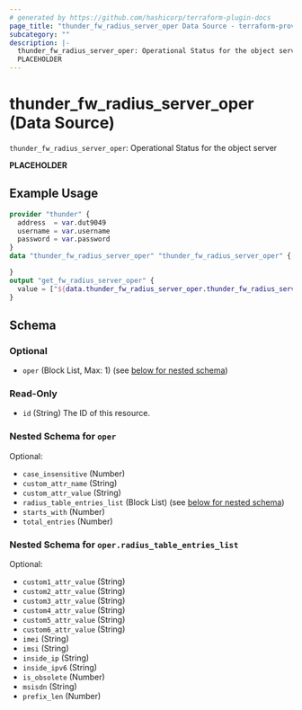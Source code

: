 ```yaml
---
# generated by https://github.com/hashicorp/terraform-plugin-docs
page_title: "thunder_fw_radius_server_oper Data Source - terraform-provider-thunder"
subcategory: ""
description: |-
  thunder_fw_radius_server_oper: Operational Status for the object server
  PLACEHOLDER
---
```


# thunder_fw_radius_server_oper (Data Source)

`thunder_fw_radius_server_oper`: Operational Status for the object server

__PLACEHOLDER__

## Example Usage

```terraform
provider "thunder" {
  address  = var.dut9049
  username = var.username
  password = var.password
}
data "thunder_fw_radius_server_oper" "thunder_fw_radius_server_oper" {

}
output "get_fw_radius_server_oper" {
  value = ["${data.thunder_fw_radius_server_oper.thunder_fw_radius_server_oper}"]
}
```

<!-- schema generated by tfplugindocs -->
## Schema

### Optional

- `oper` (Block List, Max: 1) (see [below for nested schema](#nestedblock--oper))

### Read-Only

- `id` (String) The ID of this resource.

<a id="nestedblock--oper"></a>
### Nested Schema for `oper`

Optional:

- `case_insensitive` (Number)
- `custom_attr_name` (String)
- `custom_attr_value` (String)
- `radius_table_entries_list` (Block List) (see [below for nested schema](#nestedblock--oper--radius_table_entries_list))
- `starts_with` (Number)
- `total_entries` (Number)

<a id="nestedblock--oper--radius_table_entries_list"></a>
### Nested Schema for `oper.radius_table_entries_list`

Optional:

- `custom1_attr_value` (String)
- `custom2_attr_value` (String)
- `custom3_attr_value` (String)
- `custom4_attr_value` (String)
- `custom5_attr_value` (String)
- `custom6_attr_value` (String)
- `imei` (String)
- `imsi` (String)
- `inside_ip` (String)
- `inside_ipv6` (String)
- `is_obsolete` (Number)
- `msisdn` (String)
- `prefix_len` (Number)


